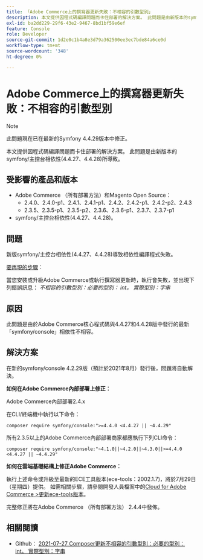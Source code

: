 ```yaml
---
title: 「Adobe Commerce上的撰寫器更新失敗：不相容的引數型別」
description: 本文提供因程式碼編譯問題而卡住部署的解決方案。 此問題是由新版本的symfony/主控台相依性(4.4.27、4.4.28)所導致。
exl-id: ba2dd229-29f6-43e2-9467-8bd1bf59e6ef
feature: Console
role: Developer
source-git-commit: 1d2e0c1b4a8e3d79a362500ee3ec7bde84a6ce0d
workflow-type: tm+mt
source-wordcount: '348'
ht-degree: 0%

---
```


# Adobe Commerce上的撰寫器更新失敗：不相容的引數型別

>[!NOTE]
>
>此問題現在已在最新的Symfony 4.4.29版本中修正。

本文提供因程式碼編譯問題而卡住部署的解決方案。 此問題是由新版本的symfony/主控台相依性(4.4.27、4.4.28)所導致。

## 受影響的產品和版本

* Adobe Commerce （所有部署方法）和Magento Open Source：
   * 2.4.0、2.4.0-p1、2.4.1、2.4.1-p1、2.4.2、2.4.2-p1、2.4.2-p2、2.4.3
   * 2.3.5、2.3.5-p1、2.3.5-p2、2.3.6、2.3.6-p1、2.3.7、2.3.7-p1
* symfony/主控台相依性(4.4.27、4.4.28)。

## 問題

新版symfony/主控台相依性(4.4.27、4.4.28)導致相依性編譯程式失敗。

<u>要再現的步驟</u>：

當您安裝或升級Adobe Commerce或執行撰寫器更新時，執行會失敗，並出現下列錯誤訊息：
*不相容的引數型別：必要的型別： int。 實際型別：字串*

## 原因

此問題是由於Adobe Commerce核心程式碼與4.4.27和4.4.28版中發行的最新「symfony/console」相依性不相容。

## 解決方案

在新的symfony/console 4.2.29版（預計於2021年8月）發行後，問題將自動解決。

**如何在Adobe Commerce內部部署上修正：**

Adobe Commerce內部部署2.4.x

在CLI/終端機中執行以下命令：

``composer require symfony/console:">=4.4.0 <4.4.27 || ~4.4.29"``

所有2.3.5以上的Adobe Commerce內部部署商家都應執行下列CLI命令：

``composer require symfony/console:"~4.1.0||~4.2.0||~4.3.0||>=4.4.0 <4.4.27 || ~4.4.29"``

**如何在雲端基礎結構上修正Adobe Commerce：**

執行上述命令或升級至最新的ECE工具版本(ece-tools：2002.1.7)，將於7月29日（星期四）提供。 如需相關步驟，請參閱開發人員檔案中的[Cloud for Adobe Commerce >更新ece-tools版本](https://devdocs.magento.com/cloud/project/ece-tools-update.html)。

完整修正將在Adobe Commerce （所有部署方法） 2.4.4中發佈。

## 相關閱讀

* Github： [2021-07-27 Composer更新不相容的引數型別：必要的型別： int。 實際型別：字串](https://github.com/magento/magento2/issues/33595)
